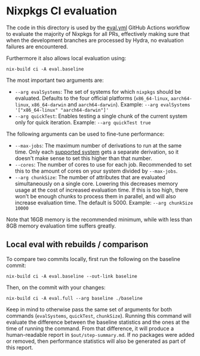 # Nixpkgs CI evaluation

The code in this directory is used by the [eval.yml](../../.github/workflows/eval.yml) GitHub Actions workflow to evaluate the majority of Nixpkgs for all PRs, effectively making sure that when the development branches are processed by Hydra, no evaluation failures are encountered.

Furthermore it also allows local evaluation using:

```
nix-build ci -A eval.baseline
```

The most important two arguments are:
- `--arg evalSystems`: The set of systems for which `nixpkgs` should be evaluated.
  Defaults to the four official platforms (`x86_64-linux`, `aarch64-linux`, `x86_64-darwin` and `aarch64-darwin`).
  Example: `--arg evalSystems '["x86_64-linux" "aarch64-darwin"]'`
- `--arg quickTest`: Enables testing a single chunk of the current system only for quick iteration.
  Example: `--arg quickTest true`

The following arguments can be used to fine-tune performance:
- `--max-jobs`: The maximum number of derivations to run at the same time.
  Only each [supported system](../supportedSystems.json) gets a separate derivation, so it doesn't make sense to set this higher than that number.
- `--cores`: The number of cores to use for each job.
  Recommended to set this to the amount of cores on your system divided by `--max-jobs`.
- `--arg chunkSize`: The number of attributes that are evaluated simultaneously on a single core.
  Lowering this decreases memory usage at the cost of increased evaluation time.
  If this is too high, there won't be enough chunks to process them in parallel, and will also increase evaluation time.
  The default is 5000.
  Example: `--arg chunkSize 10000`

Note that 16GB memory is the recommended minimum, while with less than 8GB memory evaluation time suffers greatly.

## Local eval with rebuilds / comparison

To compare two commits locally, first run the following on the baseline commit:

```
nix-build ci -A eval.baseline --out-link baseline
```

Then, on the commit with your changes:

```
nix-build ci -A eval.full --arg baseline ./baseline
```

Keep in mind to otherwise pass the same set of arguments for both commands (`evalSystems`, `quickTest`, `chunkSize`).
Running this command will evaluate the difference between the baseline statistics and the ones at the time of running the command.
From that difference, it will produce a human-readable report in `$out/step-summary.md`.
If no packages were added or removed, then performance statistics will also be generated as part of this report.

